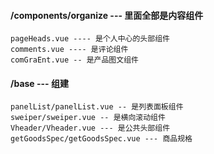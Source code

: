 #### /components/organize --- 里面全部是内容组件
    pageHeads.vue ---- 是个人中心的头部组件
    comments.vue ---- 是评论组件
    comGraEnt.vue -- 是产品图文组件
#### /base --- 组建
    panelList/panelList.vue -- 是列表面板组件
    sweiper/sweiper.vue -- 是横向滚动组件
    Vheader/Vheader.vue --- 是公共头部组件
    getGoodsSpec/getGoodsSpec.vue --- 商品规格
